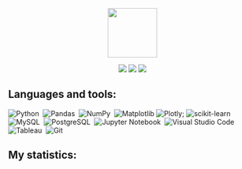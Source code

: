 <div id="header" align="center">
<img src='https://media.giphy.com/media/IElaFaL2bFelZyxSEE/giphy.gif' width=100/>
</div>

<div id="socials" align="center">
    
[<img src="https://img.shields.io/badge/telegram-%2312100E.svg?&style=for-the-badge&logo=telegram&logoColor=white&color=black" />](https://www.linkedin.com/in/alexander-korotaev/)
[<img src="https://img.shields.io/badge/linkedin-%2312100E.svg?&style=for-the-badge&logo=linkedin&logoColor=white&color=black" />](https://www.linkedin.com/in/alexander-korotaev/)
[<img src="https://img.shields.io/badge/kaggle-%2312100E.svg?&style=for-the-badge&logo=kaggle&logoColor=white&color=black" />](https://www.kaggle.com/washedbyblood)
</div>

## Languages and tools:

![Python](https://img.shields.io/badge/Python-3776AB?style=for-the-badge&logo=python&logoColor=white)&nbsp;
![Pandas](https://img.shields.io/badge/pandas-%23150458.svg?style=for-the-badge&logo=pandas&logoColor=white)&nbsp;
![NumPy](https://img.shields.io/badge/numpy-%23013243.svg?style=for-the-badge&logo=numpy&logoColor=white)&nbsp;
![Matplotlib](https://img.shields.io/badge/Matplotlib-%233F4F75.svg?style=for-the-badge&logo=Matplotlib&logoColor=white)
![Plotly](https://img.shields.io/badge/Plotly-%233F4F75.svg?style=for-the-badge&logo=plotly&logoColor=white);
![scikit-learn](https://img.shields.io/badge/scikit--learn-%23F7931E.svg?style=for-the-badge&logo=scikit-learn&logoColor=white)&nbsp;
![MySQL](https://img.shields.io/badge/MySQL-00000F?style=for-the-badge&logo=mysql&logoColor=white)&nbsp;
![PostgreSQL](https://img.shields.io/badge/PostgreSQL-%23008080?style=for-the-badge&logo=postgresql&logoColor=white)&nbsp;
![Jupyter Notebook](https://img.shields.io/badge/jupyter-%23FA0F00.svg?style=for-the-badge&logo=jupyter&logoColor=white)&nbsp;
![Visual Studio Code](https://img.shields.io/badge/Visual%20Studio%20Code-0078d7.svg?style=for-the-badge&logo=visual-studio-code&logoColor=white)&nbsp;
![Tableau](https://img.shields.io/badge/Tableau-2311AB00?style=for-the-badge&logo=tableau&logoColor=white)&nbsp;
![Git](https://img.shields.io/badge/Git-121011?style=for-the-badge&logo=git&logoColor=white)&nbsp;

## My statistics:

<div id="stat" align="center">
    <img src="https://github-profile-summary-cards.vercel.app/api/cards/profile-details?username=alexkandinsky&theme=github_dark" alt=""/>
    <img src="https://github-profile-summary-cards.vercel.app/api/cards/most-commit-language?username=alexkandinsky&theme=github_dark" alt=""/>
     <img src="https://github-profile-summary-cards.vercel.app/api/cards/stats?username=alexkandinsky&theme=github_dark" alt=""/>
</div>
